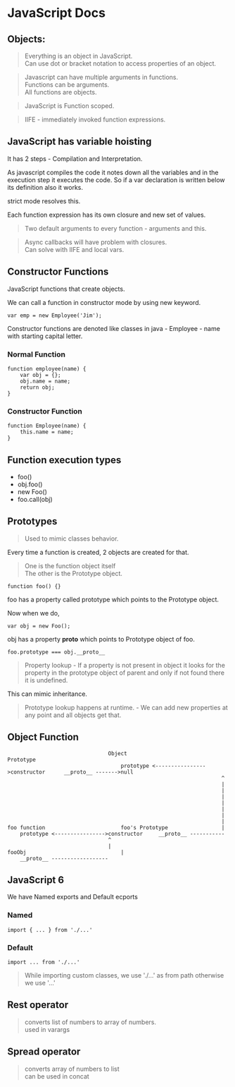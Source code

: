 # JavaScript Docs

## Objects:

>Everything is an object in JavaScript.  
>Can use dot or bracket notation to access properties of an object.

>Javascript can have multiple arguments in functions.  
>Functions can be arguments.  
>All functions are objects.  

>JavaScript is Function scoped.

>IIFE - immediately invoked function expressions.

## JavaScript has variable hoisting

It has 2 steps - Compilation and Interpretation.

As javascript compiles the code it notes down all the variables and in the execution step it executes the code. So if a var declaration is written below its definition also it works.

strict mode resolves this.

Each function expression has its own closure and new set of values.

>Two default arguments to every function - arguments and this.

>Async callbacks will have problem with closures.  
>Can solve with IIFE and local vars.

## Constructor Functions

JavaScript functions that create objects.

We can call a function in constructor mode by using new keyword.

`var emp = new Employee('Jim');`

Constructor functions are denoted like classes in java - Employee - name with starting capital letter.

### Normal Function

```
function employee(name) {
	var obj = {};
	obj.name = name;
	return obj;
}
```

### Constructor Function

```
function Employee(name) {
	this.name = name;
}
```

## Function execution types

* foo()
* obj.foo()
* new Foo()
* foo.call(obj)

## Prototypes

>Used to mimic classes behavior.

Every time a function is created, 2 objects are created for that.

>One is the function object itself  
>The other is the Prototype object.

`function foo() {}`

foo has a property called prototype which points to the Prototype object.

Now when we do,

`var obj = new Foo();`

obj has a property __proto__ which points to Prototype object of foo.

`foo.prototype === obj.__proto__`

>Property lookup - If a property is not present in object it looks for the property in the prototype object of parent and only if not found there it is undefined.

This can mimic inheritance.

>Prototype lookup happens at runtime. - We can add new properties at any point and all objects get that.

## Object Function

```
								Object                     	 		Prototype
									prototype <---------------->constructor      __proto__ ------->null
																	^
																	|
																	|
																	|
																	|
																	|	
																	|
																	|
foo function                 	 	foo's Prototype					|
	prototype <---------------->constructor		__proto__ -----------
								^
								|
fooObj								|
	__proto__ ------------------
```

## JavaScript 6

We have Named exports and Default ecports

### Named

`import { ... } from './...'`

### Default

`import ... from './...'`

>While importing custom classes, we use './...' as from path
otherwise we use '...'

## Rest operator

>converts list of numbers to array of numbers.  
>used in varargs

## Spread operator

>converts array of numbers to list  
>can be used in concat
